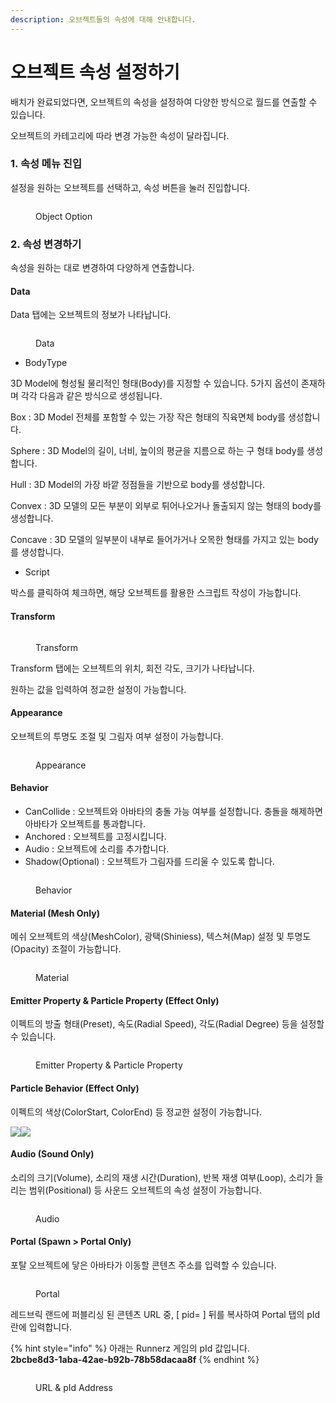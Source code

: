 ```yaml
---
description: 오브젝트들의 속성에 대해 안내합니다.
---
```


# 오브젝트 속성 설정하기

배치가 완료되었다면, 오브젝트의 속성을 설정하여 다양한 방식으로 월드를 연출할 수 있습니다.

오브젝트의 카테고리에 따라 변경 가능한 속성이 달라집니다.



### 1. 속성 메뉴 진입

설정을 원하는 오브젝트를 선택하고, 속성 버튼을 눌러 진입합니다.

<figure><img src="../.gitbook/assets/스크린샷 2022-12-12 오전 11.01.43.png" alt=""><figcaption><p>Object Option</p></figcaption></figure>



### 2. 속성 변경하기

속성을 원하는 대로 변경하여 다양하게 연출합니다.

#### Data

Data 탭에는 오브젝트의 정보가 나타납니다.

<figure><img src="../.gitbook/assets/스크린샷 2022-12-12 오전 11.06.50.png" alt=""><figcaption><p>Data</p></figcaption></figure>

* BodyType

3D Model에 형성될 물리적인 형태(Body)를 지정할 수 있습니다. 5가지 옵션이 존재하며 각각 다음과 같은 방식으로 생성됩니다.

Box : 3D Model 전체를 포함할 수 있는 가장 작은 형태의 직육면체 body를 생성합니다.

Sphere : 3D Model의 길이, 너비, 높이의 평균을 지름으로 하는 구 형태 body를 생성합니다.

Hull : 3D Model의 가장 바깥 정점들을 기반으로 body를 생성합니다.

Convex : 3D 모델의 모든 부분이 외부로 튀어나오거나 돌출되지 않는 형태의 body를 생성합니다.

Concave : 3D 모델의 일부분이 내부로 들어가거나 오목한 형태를 가지고 있는 body를 생성합니다.

&#x20;  &#x20;

* Script

박스를 클릭하여 체크하면, 해당 오브젝트를 활용한 스크립트 작성이 가능합니다.





#### Transform

<figure><img src="../.gitbook/assets/스크린샷 2022-12-12 오후 3.18.02.png" alt=""><figcaption><p>Transform</p></figcaption></figure>

Transform 탭에는 오브젝트의 위치, 회전 각도, 크기가 나타납니다.

원하는 값을 입력하여 정교한 설정이 가능합니다.

#### Appearance

오브젝트의 투명도 조절 및 그림자 여부 설정이 가능합니다.

<figure><img src="../.gitbook/assets/Appearance.png" alt=""><figcaption><p>Appearance</p></figcaption></figure>

#### Behavior

* CanCollide : 오브젝트와 아바타의 충돌 가능 여부를 설정합니다. 충돌을 해제하면 아바타가 오브젝트를 통과합니다.
* Anchored : 오브젝트를 고정시킵니다.
* Audio : 오브젝트에 소리를 추가합니다.
* Shadow(Optional) : 오브젝트가 그림자를 드리울 수 있도록 합니다.

<figure><img src="../.gitbook/assets/스크린샷 2022-12-12 오후 3.30.23.png" alt=""><figcaption><p>Behavior</p></figcaption></figure>

#### Material (Mesh Only)

메쉬 오브젝트의 색상(MeshColor), 광택(Shiniess), 텍스쳐(Map) 설정 및 투명도(Opacity) 조절이 가능합니다.

<figure><img src="../.gitbook/assets/스크린샷 2022-12-12 오후 3.42.13.png" alt=""><figcaption><p>Material</p></figcaption></figure>

#### Emitter Property & Particle Property (Effect Only)

이펙트의 방출 형태(Preset), 속도(Radial Speed), 각도(Radial Degree) 등을 설정할 수 있습니다.

<figure><img src="../.gitbook/assets/스크린샷 2022-12-12 오후 3.48.58 (1).png" alt=""><figcaption><p>Emitter Property &#x26; Particle Property </p></figcaption></figure>

#### Particle Behavior (Effect Only)

이펙트의 색상(ColorStart, ColorEnd) 등 정교한 설정이 가능합니다.

![](<../.gitbook/assets/image (3).png>)![](<../.gitbook/assets/image (1).png>)

####

#### Audio (Sound Only)

소리의 크기(Volume), 소리의 재생 시간(Duration), 반복 재생 여부(Loop), 소리가 들리는 범위(Positional) 등 사운드 오브젝트의 속성 설정이 가능합니다.

<figure><img src="../.gitbook/assets/스크린샷 2022-12-12 오후 3.55.28.png" alt=""><figcaption><p>Audio</p></figcaption></figure>

#### Portal (Spawn > Portal Only)

포탈 오브젝트에 닿은 아바타가 이동할 콘텐츠 주소를 입력할 수 있습니다.

<figure><img src="../.gitbook/assets/스크린샷 2022-12-12 오후 4.02.16.png" alt=""><figcaption><p>Portal</p></figcaption></figure>

레드브릭 랜드에 퍼블리싱 된 콘텐츠 URL 중, \[ pid= ] 뒤를 복사하여 Portal 탭의 pId 란에 입력합니다.

{% hint style="info" %}
아래는 Runnerz 게임의 pId 값입니다.\
**2bcbe8d3-1aba-42ae-b92b-78b58dacaa8f**
{% endhint %}

<figure><img src="../.gitbook/assets/스크린샷 2022-12-12 오후 4.04.07.png" alt=""><figcaption><p>URL &#x26; pId Address</p></figcaption></figure>
